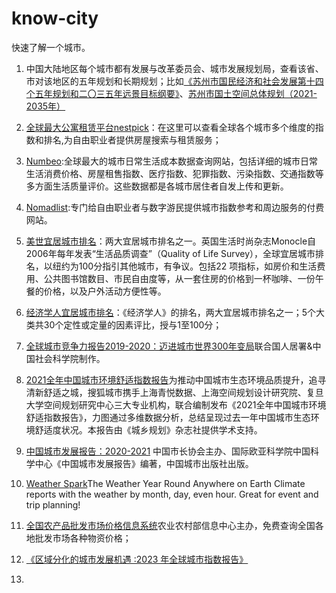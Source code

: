 # know-city
快速了解一个城市。

1. 中国大陆地区每个城市都有发展与改革委员会、城市发展规划局，查看该省、市对该地区的五年规划和长期规划；比如[《苏州市国民经济和社会发展第十四个五年规划和二〇三五年远景目标纲要》](http://fg.suzhou.gov.cn/szfgw/zcwj/202103/8744ca454d5242cda4fd9c9747a8b3a4.shtml)、[苏州市国土空间总体规划（2021-2035年）](http://sfj.suzhou.gov.cn/policy/Upload/20211213144957_60dce523b3884b50bae19b0eae198f8c.pdf)


2. [全球最大公寓租赁平台nestpick](https://www.nestpick.com/)：在这里可以查看全球各个城市多个维度的指数和排名,为自由职业者提供房屋搜索与租赁服务；

3. [Numbeo](https://www.numbeo.com/cost-of-living/):全球最大的城市日常生活成本数据查询网站，包括详细的城市日常生活消费价格、房屋租售指数、医疗指数、犯罪指数、污染指数、交通指数等多方面生活质量评价。这些数据都是各城市居住者自发上传和更新。

4. [Nomadlist](https://nomadlist.com/):专门给自由职业者与数字游民提供城市指数参考和周边服务的付费网站。

5. [美世宜居城市排名](https://mobilityexchange.mercer.com/insights/quality-of-living-rankings)：两大宜居城市排名之一。英国生活时尚杂志Monocle自2006年每年发表“生活品质调查”（Quality of Life Survey），全球宜居城市排名，以纽约为100分指引其他城市，有争议。包括22 项指标，如房价和生活费用、公共图书馆数目、市民自由度等，从一套住房的价格到一杯咖啡、一份午餐的价格，以及户外活动方便性等。

6. [经济学人宜居城市排名](https://www.eiu.com/n/campaigns/global-liveability-index-2021/)：《经济学人》的排名，两大宜居城市排名之一；5个大类共30个定性或定量的因素评比，授与1至100分；

7. [全球城市竞争力报告2019-2020：迈进城市世界300年变局](https://unhabitat.org/sites/default/files/2020/10/quanqiujingzhengli2019-zhongwenban12.1.pdf)联合国人居署&中国社会科学院制作。

8. [2021全年中国城市环境舒适指数报告](https://www.163.com/dy/article/H3TRUQN705149666.html)为推动中国城市生态环境品质提升，追寻清新舒适之城，搜狐城市携手上海青悦数据、上海空间规划设计研究院、复旦大学空间规划研究中心三大专业机构，联合编制发布《2021全年中国城市环境舒适指数报告》，力图通过多维数据分析，总结呈现过去一年中国城市生态环境舒适度状况。本报告由《城乡规划》杂志社提供学术支持。

9. [中国城市发展报告：2020-2021](http://bj.ieaschina.org/photos/277BDBB0_5824D952.pdf) 中国市长协会主办、国际欧亚科学院中国科学中心《中国城市发展报告》编著，中国城市出版社出版。

10. [Weather Spark](weatherspark.com)The Weather Year Round Anywhere on Earth
Climate reports with the weather by month, day, even hour. Great for event and trip planning!

11. [全国农产品批发市场价格信息系统](https://pfsc.agri.cn/)农业农村部信息中心主办，免费查询全国各地批发市场各种物资价格；

12. [《区域分化的城市发展机遇 :2023 年全球城市指数报告》 ](https://www.kearney.cn/article/-/insights/299269767)

13. []()